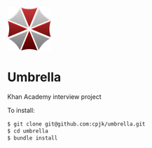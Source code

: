 <img src="umbrella.png" width="100px"></img>
# Umbrella

Khan Academy interview project

To install:
```shell
$ git clone git@github.com:cpjk/umbrella.git
$ cd umbrella
$ bundle install
```
